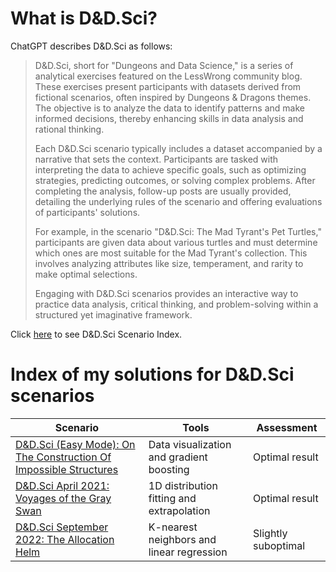 # What is D&D.Sci?

ChatGPT describes D&D.Sci as follows:

> D&D.Sci, short for "Dungeons and Data Science," is a series of analytical exercises featured on the LessWrong community blog. These exercises present participants with datasets derived from fictional scenarios, often inspired by Dungeons & Dragons themes. The objective is to analyze the data to identify patterns and make informed decisions, thereby enhancing skills in data analysis and rational thinking.
> 
> Each D&D.Sci scenario typically includes a dataset accompanied by a narrative that sets the context. Participants are tasked with interpreting the data to achieve specific goals, such as optimizing strategies, predicting outcomes, or solving complex problems. After completing the analysis, follow-up posts are usually provided, detailing the underlying rules of the scenario and offering evaluations of participants' solutions.
> 
> For example, in the scenario "D&D.Sci: The Mad Tyrant's Pet Turtles," participants are given data about various turtles and must determine which ones are most suitable for the Mad Tyrant's collection. This involves analyzing attributes like size, temperament, and rarity to make optimal selections.
> 
> Engaging with D&D.Sci scenarios provides an interactive way to practice data analysis, critical thinking, and problem-solving within a structured yet imaginative framework.

Click [here](https://www.lesswrong.com/posts/6QfatwCcmuaDBNeDv/d-and-d-sci-scenario-index#fnn1xxz81goh) to see D&D.Sci Scenario Index.

# Index of my solutions for D&D.Sci scenarios

| Scenario | Tools | Assessment |
|---|---|---|
| [D&D.Sci (Easy Mode): On The Construction Of Impossible Structures](./dndsci_1_easy_mode/solution.ipynb) | Data visualization and gradient boosting | Optimal result |
| [D&D.Sci April 2021: Voyages of the Gray Swan](./dndsci_2_gray_swan/solution.ipynb) | 1D distribution fitting and extrapolation | Optimal result |
| [D&D.Sci September 2022: The Allocation Helm](./dndsci_3_allocation_helm/solution.ipynb) | K-nearest neighbors and linear regression | Slightly suboptimal |